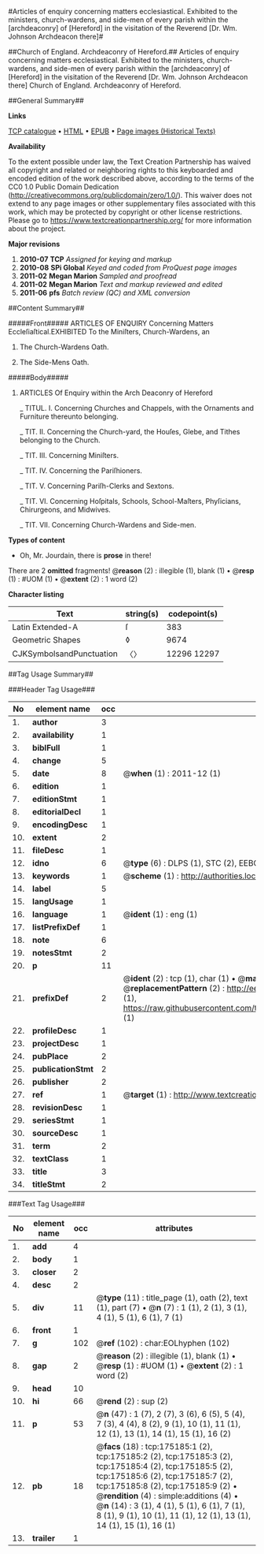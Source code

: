 #Articles of enquiry concerning matters ecclesiastical. Exhibited to the ministers, church-wardens, and side-men of every parish within the [archdeaconry] of [Hereford] in the visitation of the Reverend [Dr. Wm. Johnson Archdeacon there]#

##Church of England. Archdeaconry of Hereford.##
Articles of enquiry concerning matters ecclesiastical. Exhibited to the ministers, church-wardens, and side-men of every parish within the [archdeaconry] of [Hereford] in the visitation of the Reverend [Dr. Wm. Johnson Archdeacon there]
Church of England. Archdeaconry of Hereford.

##General Summary##

**Links**

[TCP catalogue](http://www.ota.ox.ac.uk/tcp/)  • 
[HTML](http://tei.it.ox.ac.uk/tcp/Texts-HTML/free/B02/B02167.html)  • 
[EPUB](http://tei.it.ox.ac.uk/tcp/Texts-EPUB/free/B02/B02167.epub) • 
[Page images (Historical Texts)](https://historicaltexts.jisc.ac.uk/eebo-51617706e)

**Availability**

To the extent possible under law, the Text Creation Partnership has waived all copyright and related or neighboring rights to this keyboarded and encoded edition of the work described above, according to the terms of the CC0 1.0 Public Domain Dedication (http://creativecommons.org/publicdomain/zero/1.0/). This waiver does not extend to any page images or other supplementary files associated with this work, which may be protected by copyright or other license restrictions. Please go to https://www.textcreationpartnership.org/ for more information about the project.

**Major revisions**

1. __2010-07__ __TCP__ *Assigned for keying and markup*
1. __2010-08__ __SPi Global__ *Keyed and coded from ProQuest page images*
1. __2011-02__ __Megan Marion__ *Sampled and proofread*
1. __2011-02__ __Megan Marion__ *Text and markup reviewed and edited*
1. __2011-06__ __pfs__ *Batch review (QC) and XML conversion*

##Content Summary##

#####Front#####
ARTICLES OF ENQUIRY Concerning Matters Eccleſiaſtical.EXHIBITED To the Miniſters, Church-Wardens, an
1. The Church-Wardens Oath.

1. The Side-Mens Oath.

#####Body#####

1. ARTICLES Of Enquiry within the Arch Deaconry of Hereford

    _ TITUL. I. Concerning Churches and Chappels, with the Ornaments and Furniture thereunto belonging.

    _ TIT. II. Concerning the Church-yard, the Houſes, Glebe, and Tithes belonging to the Church.

    _ TIT. III. Concerning Miniſters.

    _ TIT. IV. Concerning the Pariſhioners.

    _ TIT. V. Concerning Pariſh-Clerks and Sextons.

    _ TIT. VI. Concerning Hoſpitals, Schools, School-Maſters, Phyſicians, Chirurgeons, and Midwives.

    _ TIT. VII. Concerning Church-Wardens and Side-men.

**Types of content**

  * Oh, Mr. Jourdain, there is **prose** in there!

There are 2 **omitted** fragments! 
 @__reason__ (2) : illegible (1), blank (1)  •  @__resp__ (1) : #UOM (1)  •  @__extent__ (2) : 1 word (2)

**Character listing**


|Text|string(s)|codepoint(s)|
|---|---|---|
|Latin Extended-A|ſ|383|
|Geometric Shapes|◊|9674|
|CJKSymbolsandPunctuation|〈〉|12296 12297|

##Tag Usage Summary##

###Header Tag Usage###

|No|element name|occ|attributes|
|---|---|---|---|
|1.|__author__|3||
|2.|__availability__|1||
|3.|__biblFull__|1||
|4.|__change__|5||
|5.|__date__|8| @__when__ (1) : 2011-12 (1)|
|6.|__edition__|1||
|7.|__editionStmt__|1||
|8.|__editorialDecl__|1||
|9.|__encodingDesc__|1||
|10.|__extent__|2||
|11.|__fileDesc__|1||
|12.|__idno__|6| @__type__ (6) : DLPS (1), STC (2), EEBO-CITATION (1), OCLC (1), VID (1)|
|13.|__keywords__|1| @__scheme__ (1) : http://authorities.loc.gov/ (1)|
|14.|__label__|5||
|15.|__langUsage__|1||
|16.|__language__|1| @__ident__ (1) : eng (1)|
|17.|__listPrefixDef__|1||
|18.|__note__|6||
|19.|__notesStmt__|2||
|20.|__p__|11||
|21.|__prefixDef__|2| @__ident__ (2) : tcp (1), char (1)  •  @__matchPattern__ (2) : ([0-9\-]+):([0-9IVX]+) (1), (.+) (1)  •  @__replacementPattern__ (2) : http://eebo.chadwyck.com/downloadtiff?vid=$1&page=$2 (1), https://raw.githubusercontent.com/textcreationpartnership/Texts/master/tcpchars.xml#$1 (1)|
|22.|__profileDesc__|1||
|23.|__projectDesc__|1||
|24.|__pubPlace__|2||
|25.|__publicationStmt__|2||
|26.|__publisher__|2||
|27.|__ref__|1| @__target__ (1) : http://www.textcreationpartnership.org/docs/. (1)|
|28.|__revisionDesc__|1||
|29.|__seriesStmt__|1||
|30.|__sourceDesc__|1||
|31.|__term__|2||
|32.|__textClass__|1||
|33.|__title__|3||
|34.|__titleStmt__|2||


###Text Tag Usage###

|No|element name|occ|attributes|
|---|---|---|---|
|1.|__add__|4||
|2.|__body__|1||
|3.|__closer__|2||
|4.|__desc__|2||
|5.|__div__|11| @__type__ (11) : title_page (1), oath (2), text (1), part (7)  •  @__n__ (7) : 1 (1), 2 (1), 3 (1), 4 (1), 5 (1), 6 (1), 7 (1)|
|6.|__front__|1||
|7.|__g__|102| @__ref__ (102) : char:EOLhyphen (102)|
|8.|__gap__|2| @__reason__ (2) : illegible (1), blank (1)  •  @__resp__ (1) : #UOM (1)  •  @__extent__ (2) : 1 word (2)|
|9.|__head__|10||
|10.|__hi__|66| @__rend__ (2) : sup (2)|
|11.|__p__|53| @__n__ (47) : 1 (7), 2 (7), 3 (6), 6 (5), 5 (4), 7 (3), 4 (4), 8 (2), 9 (1), 10 (1), 11 (1), 12 (1), 13 (1), 14 (1), 15 (1), 16 (2)|
|12.|__pb__|18| @__facs__ (18) : tcp:175185:1 (2), tcp:175185:2 (2), tcp:175185:3 (2), tcp:175185:4 (2), tcp:175185:5 (2), tcp:175185:6 (2), tcp:175185:7 (2), tcp:175185:8 (2), tcp:175185:9 (2)  •  @__rendition__ (4) : simple:additions (4)  •  @__n__ (14) : 3 (1), 4 (1), 5 (1), 6 (1), 7 (1), 8 (1), 9 (1), 10 (1), 11 (1), 12 (1), 13 (1), 14 (1), 15 (1), 16 (1)|
|13.|__trailer__|1||
